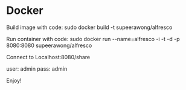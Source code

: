# Docker

Build image with code: 
sudo docker build -t supeerawong/alfresco 

Run container with code: 
sudo docker run --name=alfresco -i -t -d -p 8080:8080 supeerawong/alfresco 

Connect to Localhost:8080/share 

user: admin pass: admin 

Enjoy!
